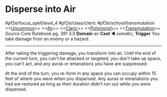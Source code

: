 # Disperse into Air
#pf2e/focus_spell/level_4 #pf2e/class/cleric #pf2e/school/transmutation 
==[Uncommon](rules/traits/uncommon.md)== ==[Air](rules/traits/air.md)== ==[Cleric](rules/traits/cleric.md)== ==[Polymorph](rules/traits/polymorph.md)== ==[Transmutation](rules/traits/transmutation.md)==
*Source* Core Rulebook pg. 391 3.0
**Domain** air
**Cast** ◄ somatic; **Trigger** You take damage from an enemy or a hazard.

---
After taking the triggering damage, you transform into air. Until the end of the current turn, you can't be attacked or targeted, you don't take up space, you can't act, and any auras or emanations you have are suppressed.

At the end of the turn, you re-form in any space you can occupy within 15 feet of where you were when you dispersed. Any auras or emanations you had are restored as long as their duration didn't run out while you were dispersed.
